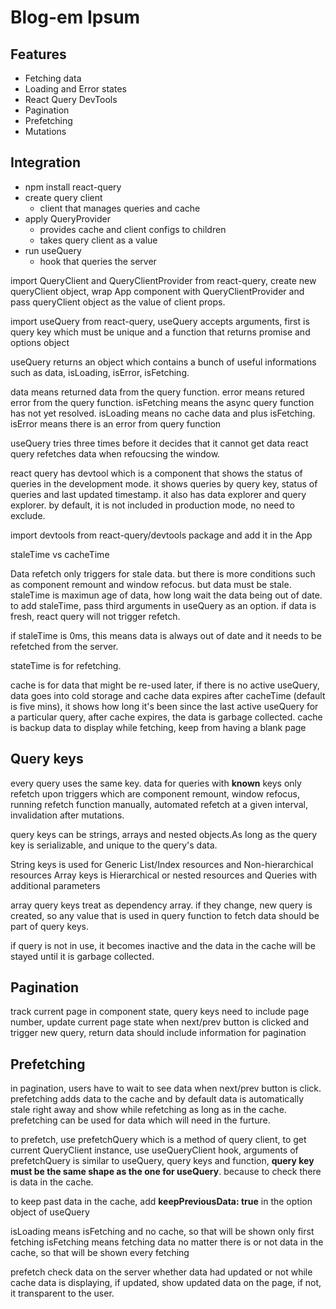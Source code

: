 # Blog-em Ipsum

## Features

-   Fetching data
-   Loading and Error states
-   React Query DevTools
-   Pagination
-   Prefetching
-   Mutations

## Integration

-   npm install react-query
-   create query client
    -   client that manages queries and cache
-   apply QueryProvider
    -   provides cache and client configs to children
    -   takes query client as a value
-   run useQuery
    -   hook that queries the server

import QueryClient and QueryClientProvider from react-query, create new queryClient object, wrap App component with QueryClientProvider and pass queryClient object as the value of client props.

import useQuery from react-query, useQuery accepts arguments, first is query key which must be unique and a function that returns promise and options object

useQuery returns an object which contains a bunch of useful informations such as data, isLoading, isError, isFetching.

data means returned data from the query function.
error means retured error from the query function.
isFetching means the async query function has not yet resolved.
isLoading means no cache data and plus isFetching.
isError means there is an error from query function

useQuery tries three times before it decides that it cannot get data
react query refetches data when refoucsing the window.

react query has devtool which is a component that shows the status of queries in the development mode. it shows queries by query key, status of queries and last updated timestamp. it also has data explorer and query explorer. by default, it is not included in production mode, no need to exclude.

import devtools from react-query/devtools package and add it in the App

staleTime vs cacheTime

Data refetch only triggers for stale data. but there is more conditions such as component remount and window refocus. but data must be stale. staleTime is maximun age of data, how long wait the data being out of date. to add staleTime, pass third arguments in useQuery as an option. if data is fresh, react query will not trigger refetch.

if staleTime is 0ms, this means data is always out of date and it needs to be refetched from the server.

stateTime is for refetching.

cache is for data that might be re-used later, if there is no active useQuery, data goes into cold storage and cache data expires after cacheTime (default is five mins), it shows how long it's been since the last active useQuery for a particular query, after cache expires, the data is garbage collected. cache is backup data to display while fetching, keep from having a blank page

## Query keys

every query uses the same key. data for queries with **known** keys only refetch upon triggers which are component remount, window refocus, running refetch function manually, automated refetch at a given interval, invalidation after mutations.

query keys can be strings, arrays and nested objects.As long as the query key is serializable, and unique to the query's data.

String keys is used for Generic List/Index resources and Non-hierarchical resources
Array keys is Hierarchical or nested resources and Queries with additional parameters

array query keys treat as dependency array. if they change, new query is created, so any value that is used in query function to fetch data should be part of query keys.

if query is not in use, it becomes inactive and the data in the cache will be stayed until it is garbage collected.

## Pagination

track current page in component state, query keys need to include page number, update current page state when next/prev button is clicked and trigger new query, return data should include information for pagination

## Prefetching

in pagination, users have to wait to see data when next/prev button is click. prefetching adds data to the cache and by default data is automatically stale right away and show while refetching as long as in the cache. prefetching can be used for data which will need in the furture.

to prefetch, use prefetchQuery which is a method of query client, to get current QueryClient instance, use useQueryClient hook, arguments of prefetchQuery is similar to useQuery, query keys and function, 
**query key must be the same shape as the one for useQuery**. because to check there is data in the cache.

to keep past data in the cache, add **keepPreviousData: true** in the option object of useQuery


isLoading means isFetching and no cache, so that will be shown only first fetching
isFetching means fetching data no matter there is or not data in the cache, so that will be shown every fetching

prefetch check data on the server whether data had updated or not while cache data is displaying, if updated, show updated data on the page, if not, it transparent to the user.